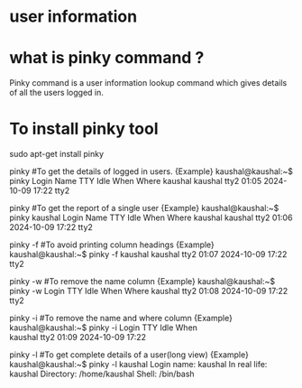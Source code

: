 
# user information
 
# what is pinky command ?
Pinky command is a user information lookup command which gives details of all the users logged in.

# To install pinky tool
sudo apt-get install pinky

pinky   #To get the details of logged in users.
{Example}
kaushal@kaushal:~$ pinky
Login    Name                 TTY      Idle   When             Where
kaushal  kaushal              tty2     01:05  2024-10-09 17:22 tty2

pinky <username>  #To get the report of a single user
{Example}
kaushal@kaushal:~$ pinky kaushal
Login    Name                 TTY      Idle   When             Where
kaushal  kaushal              tty2     01:06  2024-10-09 17:22 tty2

pinky -f   #To avoid printing column headings 
{Example}
kaushal@kaushal:~$ pinky -f
kaushal  kaushal              tty2     01:07  2024-10-09 17:22 tty2

pinky -w   #To remove the name column
{Example}
kaushal@kaushal:~$ pinky -w
Login     TTY      Idle   When             Where
kaushal   tty2     01:08  2024-10-09 17:22 tty2

pinky -i  #To remove the name and where column
{Example}
kaushal@kaushal:~$ pinky -i
Login     TTY      Idle   When            
kaushal   tty2     01:09  2024-10-09 17:22

pinky -l <username>  #To get complete details of a user(long view)
{Example}
kaushal@kaushal:~$ pinky -l kaushal
Login name: kaushal                     In real life:  kaushal
Directory: /home/kaushal                Shell:  /bin/bash